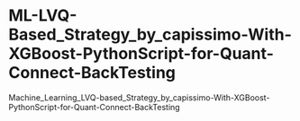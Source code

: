 # ML-LVQ-Based_Strategy_by_capissimo-With-XGBoost-PythonScript-for-Quant-Connect-BackTesting
Machine_Learning_LVQ-based_Strategy_by_capissimo-With-XGBoost-PythonScript-for-Quant-Connect-BackTesting
